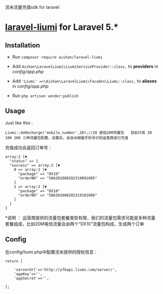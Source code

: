 流米流量充值sdk for laravel
# [laravel-liumi](https://github.com/aishan/laravel-liumi) for Laravel 5.*



## Installation

- Run `composer require aishan/laravel-liumi`


- Add `Aishan\LaravelLiumi\LiumiServiceProvider::class,` to  **providers** in *config/app.php*
- Add `'Liumi' =>\Aishan\LaravelLiumi\Facades\Liumi::class,` to **aliases** in *config/app.php*
- Run `php artisan vendor:publish`



## Usage

Just like this :

````
Liumi::doRecharge('mobile_number',20);//20 是指20M流量包   目前只有 20 100 200 三种流量包配置，设置后，会自动根据手机号识别运营商进行充值
````
充值成功会返回订单号：
````
array:2 [▼
  "status" => 1
  "success" => array:2 [▼
    0 => array:2 [▼
      "package" => "DX10"
      "orderNO" => "586201608202319091085"
    ]
    1 => array:2 [▼
      "package" => "DX10"
      "orderNO" => "586201608202319101086"
    ]
  ]
]
````
*说明 ： 运营商提供的流量包套餐类型有限，我们的流量包需求可能是多种流量套餐组成，比如20M电信流量会由两个“DX10”流量包构成，生成两个订单
## Config

在config/liumi.php中配置流米提供的授权信息：
````
return [

    'serverUrl'=>'http://yfbapi.liumi.com/server/',
    'appKey'=>'',
    'appSecret'=>'',

];
````


